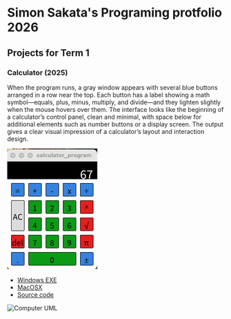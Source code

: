 # Simon Sakata's Programing protfolio 2026

## Projects for Term 1

### Calculator (2025)

When the program runs, a gray window appears with several blue buttons arranged in a row near the top. Each button has a label showing a math symbol—equals, plus, minus, multiply, and divide—and they lighten slightly when the mouse hovers over them. The interface looks like the beginning of a calculator’s control panel, clean and minimal, with space below for additional elements such as number buttons or a display screen. The output gives a clear visual impression of a calculator’s layout and interaction design.

![Running Calculator](https://github.com/Ramentooth/portfolio/blob/main/images/calculator.png?raw=true
)

* [Windows EXE](https://github.com/Ramentooth/portfolio/blob/main/src/windows-amd64.zip)
* [MacOSX](https://github.com/Ramentooth/portfolio/blob/main/src/Calculator/macos-aarch64.zip)
* [Source code](https://github.com/Ramentooth/portfolio/tree/main/src/Calculator)

![Computer UML]([CalculatorUML.drawio.pdf](https://github.com/user-attachments/files/23194523/CalculatorUML.drawio.pdf)
)
